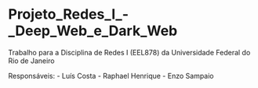 # Projeto_Redes_I_-_Deep_Web_e_Dark_Web
Trabalho para a Disciplina de Redes I (EEL878) da Universidade Federal do Rio de Janeiro

Responsáveis: - Luís Costa
              - Raphael Henrique
              - Enzo Sampaio

